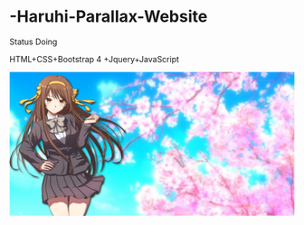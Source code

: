 # -Haruhi-Parallax-Website
Status Doing

HTML+CSS+Bootstrap 4 +Jquery+JavaScript


![alt text](https://github.com/PIVSINGSOM/-Haruhi-Parallax-Website/blob/master/FireShot%20Capture%208%20-%20%20-%20http___localhost_haruhi_.png?raw=true)
